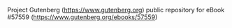 Project Gutenberg (https://www.gutenberg.org) public repository for
eBook #57559 (https://www.gutenberg.org/ebooks/57559)
